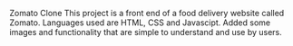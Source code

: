 Zomato Clone
This project is a front end of a food delivery website called Zomato.
Languages used are HTML, CSS and Javascipt.
Added some images and functionality that are simple to understand and use by users.
